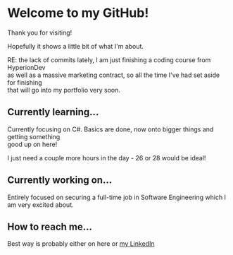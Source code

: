 # Welcome to my GitHub!
Thank you for visiting!  
  
Hopefully it shows a little bit of what I'm about.  

RE: the lack of commits lately, I am just finishing a coding course from HyperionDev  
as well as a massive marketing contract, so all the time I've had set aside for finishing  
that will go into my portfolio very soon.

## Currently learning...
Currently focusing on C#. Basics are done, now onto bigger things and getting something  
good up on here!  

I just need a couple more hours in the day - 26 or 28 would be ideal!

## Currently working on...
Entirely focused on securing a full-time job in Software Engineering which I am very excited about.  
  
## How to reach me...

Best way is probably either on here or [my LinkedIn](https://www.linkedin.com/in/alex-curtis-/)

<!--
**Project-Alex/Project-Alex** is a ✨ _special_ ✨ repository because its `README.md` (this file) appears on your GitHub profile.

Here are some ideas to get you started:

- 🔭 I’m currently working on ...
- 🌱 I’m currently learning ...
- 👯 I’m looking to collaborate on ...
- 🤔 I’m looking for help with ...
- 💬 Ask me about ...
- 📫 How to reach me: ...
- 😄 Pronouns: ...
- ⚡ Fun fact: ...
-->
